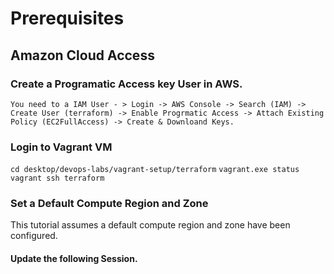 # Prerequisites  

## Amazon Cloud Access

### Create a Programatic Access key User in AWS.
```You need to a IAM User - > Login -> AWS Console -> Search (IAM) -> Create User (terraform) -> Enable Progrmatic Access -> Attach Existing Policy (EC2FullAccess) -> Create & Downloand Keys.```


### Login to Vagrant VM

```cd desktop/devops-labs/vagrant-setup/terraform``` 
```vagrant.exe status```
```vagrant ssh terraform```

### Set a Default Compute Region and Zone  
This tutorial assumes a default compute region and zone have been configured.




#### Update the following Session.  
